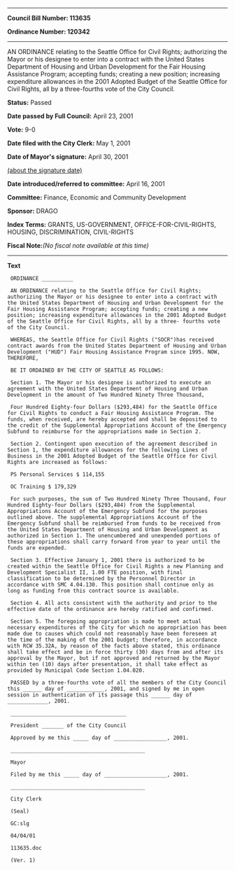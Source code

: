 

********

**Council Bill Number: 113635**
   
**Ordinance Number: 120342**
********

 AN ORDINANCE relating to the Seattle Office for Civil Rights; authorizing the Mayor or his designee to enter into a contract with the United States Department of Housing and Urban Development for the Fair Housing Assistance Program; accepting funds; creating a new position; increasing expenditure allowances in the 2001 Adopted Budget of the Seattle Office for Civil Rights, all by a three-fourths vote of the City Council.

**Status:** Passed
   
**Date passed by Full Council:** April 23, 2001
   
**Vote:** 9-0
   
**Date filed with the City Clerk:** May 1, 2001
   
**Date of Mayor's signature:** April 30, 2001
   
[(about the signature date)](/~public/approvaldate.htm)
   
   
   
**Date introduced/referred to committee:** April 16, 2001
   
**Committee:** Finance, Economic and Community Development
   
**Sponsor:** DRAGO
   
   
**Index Terms:** GRANTS, US-GOVERNMENT, OFFICE-FOR-CIVIL-RIGHTS, HOUSING, DISCRIMINATION, CIVIL-RIGHTS

**Fiscal Note:**_(No fiscal note available at this time)_

********

**Text**
   
```
 ORDINANCE __________

 AN ORDINANCE relating to the Seattle Office for Civil Rights; authorizing the Mayor or his designee to enter into a contract with the United States Department of Housing and Urban Development for the Fair Housing Assistance Program; accepting funds; creating a new position; increasing expenditure allowances in the 2001 Adopted Budget of the Seattle Office for Civil Rights, all by a three- fourths vote of the City Council.

 WHEREAS, the Seattle Office for Civil Rights ("SOCR")has received contract awards from the United States Department of Housing and Urban Development ("HUD") Fair Housing Assistance Program since 1995. NOW, THEREFORE,

 BE IT ORDAINED BY THE CITY OF SEATTLE AS FOLLOWS:

 Section 1. The Mayor or his designee is authorized to execute an agreement with the United States Department of Housing and Urban Development in the amount of Two Hundred Ninety Three Thousand,

 Four Hundred Eighty-four Dollars ($293,484) for the Seattle Office for Civil Rights to conduct a Fair Housing Assistance Program. The funds, when received, are hereby accepted and shall be deposited to the credit of the Supplemental Appropriations Account of the Emergency Subfund to reimburse for the appropriations made in Section 2.

 Section 2. Contingent upon execution of the agreement described in Section 1, the expenditure allowances for the following Lines of Business in the 2001 Adopted Budget of the Seattle Office for Civil Rights are increased as follows:

 PS Personal Services $ 114,155

 OC Training $ 179,329

 For such purposes, the sum of Two Hundred Ninety Three Thousand, Four Hundred Eighty-four Dollars ($293,484) from the Supplemental Appropriations Account of the Emergency Subfund for the purposes outlined above. The supplemental Appropriations Account of the Emergency Subfund shall be reimbursed from funds to be received from the United States Department of Housing and Urban Development as authorized in Section 1. The unencumbered and unexpended portions of these appropriations shall carry forward from year to year until the funds are expended.

 Section 3. Effective January 1, 2001 there is authorized to be created within the Seattle Office for Civil Rights a new Planning and Development Specialist II, 1.00 FTE position, with final classification to be determined by the Personnel Director in accordance with SMC 4.04.130. This position shall continue only as long as funding from this contract source is available.

 Section 4. All acts consistent with the authority and prior to the effective date of the ordinance are hereby ratified and confirmed.

 Section 5. The foregoing appropriation is made to meet actual necessary expenditures of the City for which no appropriation has been made due to causes which could not reasonably have been foreseen at the time of the making of the 2001 budget; therefore, in accordance with RCW 35.32A, by reason of the facts above stated, this ordinance shall take effect and be in force thirty (30) days from and after its approval by the Mayor, but if not approved and returned by the Mayor within ten (10) days after presentation, it shall take effect as provided by Municipal Code Section 1.04.020.

 PASSED by a three-fourths vote of all the members of the City Council this ______ day of ____________, 2001, and signed by me in open session in authentication of its passage this ______ day of _____________, 2001.

 _____________________________________

 President _______ of the City Council

 Approved by me this _____ day of _________________, 2001.

 ___________________________________________

 Mayor

 Filed by me this _____ day of ____________________, 2001.

 ___________________________________________

 City Clerk

 (Seal)

 GC:slg

 04/04/01

 113635.doc

 (Ver. 1)

```
